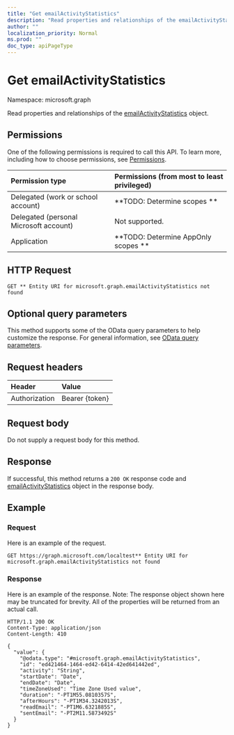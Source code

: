```yaml
---
title: "Get emailActivityStatistics"
description: "Read properties and relationships of the emailActivityStatistics object."
author: ""
localization_priority: Normal
ms.prod: ""
doc_type: apiPageType
---
```


# Get emailActivityStatistics

Namespace: microsoft.graph

Read properties and relationships of the [emailActivityStatistics](../resources/emailactivitystatistics.md) object.

## Permissions
One of the following permissions is required to call this API. To learn more, including how to choose permissions, see [Permissions](/concepts/permissions-reference.md).

|Permission type|Permissions (from most to least privileged)|
|:---|:---|
|Delegated (work or school account)|**TODO: Determine scopes **|
|Delegated (personal Microsoft account)|Not supported.|
|Application|**TODO: Determine AppOnly scopes **|

## HTTP Request
<!-- {
  "blockType": "ignored"
}
-->
``` http
GET ** Entity URI for microsoft.graph.emailActivityStatistics not found
```

## Optional query parameters
This method supports some of the OData query parameters to help customize the response. For general information, see [OData query parameters](/graph/query-parameters).

## Request headers
|Header|Value|
|:---|:---|
|Authorization|Bearer {token}|

## Request body
Do not supply a request body for this method.

## Response
If successful, this method returns a `200 OK` response code and [emailActivityStatistics](../resources/emailactivitystatistics.md) object in the response body.

## Example

### Request
Here is an example of the request.
<!-- {
  "blockType": "request",
  "name": "get_emailactivitystatistics"
}
-->
``` http
GET https://graph.microsoft.com/localtest** Entity URI for microsoft.graph.emailActivityStatistics not found
```

### Response
Here is an example of the response. Note: The response object shown here may be truncated for brevity. All of the properties will be returned from an actual call.
<!-- {
  "blockType": "response",
  "truncated": true,
  "@odata.type": "microsoft.graph.emailActivityStatistics"
}
-->
``` http
HTTP/1.1 200 OK
Content-Type: application/json
Content-Length: 410

{
  "value": {
    "@odata.type": "#microsoft.graph.emailActivityStatistics",
    "id": "ed421464-1464-ed42-6414-42ed641442ed",
    "activity": "String",
    "startDate": "Date",
    "endDate": "Date",
    "timeZoneUsed": "Time Zone Used value",
    "duration": "-PT1M55.0810357S",
    "afterHours": "-PT1M34.3242013S",
    "readEmail": "-PT1M6.6321885S",
    "sentEmail": "-PT2M11.5873492S"
  }
}
```

